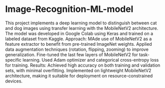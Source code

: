 # Image-Recognition-ML-model
This project implements a deep learning model to distinguish between cat and dog images using transfer learning with the MobileNetV2 architecture. The model was developed in Google Colab using Keras and trained on a labeled dataset from Kaggle.
Approach:
MAde use of MobileNetV2 as a feature extractor to benefit from pre-trained ImageNet weights.
Applied data augmentation techniques (rotation, flipping, zooming) to improve generalization.
Fine-tuned the last few layers of MobileNetV2 for task-specific learning.
Used Adam optimizer and categorical cross-entropy loss for training.
Results:
Achieved high accuracy on both training and validation sets, with minimal overfitting.
Implemented on lightweight MobileNetV2 architecture, making it suitable for deployment on resource-constrained devices.

